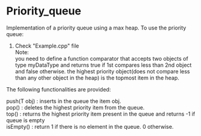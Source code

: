 # Priority_queue
Implementation of a priority queue using a max heap. To use the priority queue:<br>

1. Check "Example.cpp" file <br>
Note: <br>
you need to define a function comparator that accepts two objects of type myDataType and returns true if 1st compares less than 2nd object and false otherwise.
the highest priority object(does not compare less than any other object in the heap) is the topmost item in the heap.<br>

The following functionalities are provided:<br>

push(T obj) : inserts in the queue the item obj.<br>
pop() : deletes the highest priority item from the queue.<br>
top() : returns the highest priority item present in the queue and returns -1 if queue is empty <br>
isEmpty() : return 1 if there is no element in the queue. 0 otherwise.<br>
